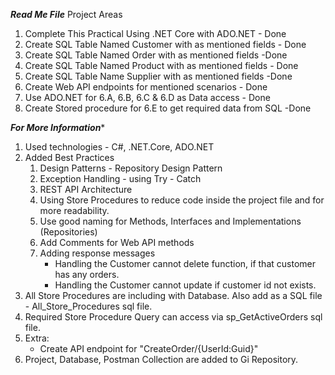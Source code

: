 *********Read Me File*********
Project Areas
1) Complete This Practical Using .NET Core with ADO.NET - Done
2) Create SQL Table Named Customer with as mentioned fields - Done
3) Create SQL Table Named Order with as mentioned fields -Done
4) Create SQL Table Named Product with as mentioned fields - Done
5) Create SQL Table Name Supplier with as mentioned fields -Done
6) Create Web API endpoints for mentioned scenarios - Done
7) Use ADO.NET for 6.A, 6.B, 6.C & 6.D as Data access - Done
8) Create Stored procedure for 6.E to get required data from SQL -Done

*****For More Information******
1) Used technologies - C#, .NET.Core, ADO.NET
2) Added Best Practices
   1) Design Patterns - Repository Design Pattern
   2) Exception Handling - using Try - Catch
   3) REST API Architecture
   4) Using Store Procedures to reduce code inside the project file and for more readability.
   5) Use good naming for Methods, Interfaces and Implementations (Repositories)
   6) Add Comments for Web API methods
   7) Adding response messages
      * Handling the Customer cannot delete function, if that customer has any orders.
      * Handling the Customer cannot update if customer id not exists.
3) All Store Procedures are including with Database. Also add as a SQL file - All_Store_Procedures sql file.
4) Required Store Procedure Query can access via sp_GetActiveOrders sql file.
5) Extra: 
     * Create API endpoint for "CreateOrder/{UserId:Guid}"
5) Project, Database, Postman Collection are added to Gi Repository.
